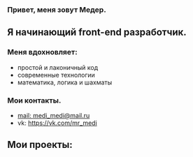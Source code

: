 ### Привет, меня зовут Медер.
## Я начинающий front-end разработчик.

### Меня вдохновляет:
* простой и лаконичный код
* современные технологии
* математика, логика и шахматы

### Мои контакты.
* [mail: medi_medi@mail.ru](https://mail.ru/)
* vk: https://vk.com/mr_medi

## Мои проекты:
<div id="header" align="left">
  <img src="https://vk.com/s/v1/doc/GdaiL5FRDObYYGuWmqzQ84dpApl7IwX6c4JbK0UGLspoBfZiY3Q/>
</div>
